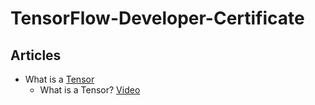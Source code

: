 # TensorFlow-Developer-Certificate


## Articles 
- What is a [Tensor](https://furkangulsen.medium.com/what-is-a-tensor-ce8e78835d08#:~:text=Tensors%20are%20the%20data%20structure,will%20use%20in%20our%20system.) 
  - What is a Tensor? [Video](https://www.youtube.com/watch?v=f5liqUk0ZTw)
